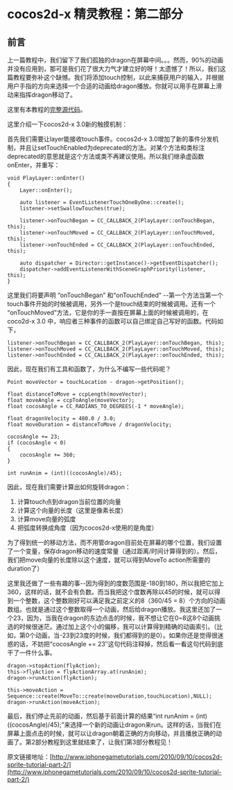 # cocos2d-x 精灵教程：第二部分

## 前言

上一篇教程中，我们留下了我们孤独的dragon在屏幕中间。。。然而，90%的动画并没有应用到，那可是我们花了很大力气才建立好的呀！太遗憾了！所以，我们这篇教程要弥补这个缺憾。我们将添加touch控制，以此来捕获用户的输入，并根据用户手指的方向来选择一个合适的动画给dragon播放。你就可以用手在屏幕上滑动来指挥dragon移动了。

这里有本教程的[完整源代码](./sprite-tutorial-part2)。

这里介绍一下cocos2d-x 3.0新的触摸机制：

首先我们需要让layer能接收touch事件。cocos2d-x 3.0增加了新的事件分发机制，并且让setTouchEnabled为deprecated的方法。对某个方法和类标注deprecated的意思就是这个方法或类不再建议使用。所以我们继承虚函数onEnter，并重写：

```
void PlayLayer::onEnter()
{
	Layer::onEnter();
	
	auto listener = EventListenerTouchOneByOne::create();
	listener->setSwallowTouches(true);
	
	listener->onTouchBegan = CC_CALLBACK_2(PlayLayer::onTouchBegan, this);
	listener->onTouchMoved = CC_CALLBACK_2(PlayLayer::onTouchMoved, this);
	listener->onTouchEnded = CC_CALLBACK_2(PlayLayer::onTouchEnded, this);
	
	auto dispatcher = Director::getInstance()->getEventDispatcher();
	dispatcher->addEventListenerWithSceneGraphPriority(listener, this);
}
```

这里我们将要声明 “onTouchBegan” 和“onTouchEnded” --第一个方法当第一个touch事件开始的时候被调用，另外一个是touch结束的时候被调用。还有一个 “onTouchMoved”方法，它是你的手一直按在屏幕上面的时候被调用的，在coco2d-x 3.0 中，响应者三种事件的函数可以自己绑定自己写好的函数。代码如下，

```
listener->onTouchBegan = CC_CALLBACK_2(PlayLayer::onTouchBegan, this);
listener->onTouchMoved = CC_CALLBACK_2(PlayLayer::onTouchMoved, this);
listener->onTouchEnded = CC_CALLBACK_2(PlayLayer::onTouchEnded, this);
```

因此，现在我们有工具和函数了，为什么不编写一些代码呢？

```
Point moveVector = touchLocation - dragon->getPosition();

float distanceToMove = ccpLength(moveVector);
float moveAngle = ccpToAngle(moveVector);
float cocosAngle = CC_RADIANS_TO_DEGREES(-1 * moveAngle);

float dragonVelocity = 480.0 / 3.0;
float moveDuration = distanceToMove / dragonVelocity;

cocosAngle += 23;
if (cocosAngle < 0)
{
	cocosAngle += 360;
}

int runAnim = (int)((cocosAngle)/45);
```

因此，现在我们需要计算出如何旋转dragon：

1. 计算touch点到dragon当前位置的向量
2. 计算这个向量的长度（这里是像素长度）
3. 计算move向量的弧度
4. 把弧度转换成角度（因为cocos2d-x使用的是角度）

为了得到统一的移动方法，而不用管dragon目前处在屏幕的哪个位置，我们设置了一个变量，保存dragon移动的速度常量（通过距离/时间计算得到的）。然后，我们把move向量的长度除以这个速度，就可以得到MoveTo action所需要的duration了）

这里我还做了一些有趣的事--因为得到的度数范围是-180到180，所以我把它加上360，这样的话，就不会有负数。而当我把这个度数再除以45的时候，就可以得到一个整数，这个整数刚好可以满足我之前定义的8（360/45 = 8）个方向的动画数组。也就是通过这个整数取得一个动画，然后给dragon播放。我这里还加了一个23，因为，当我在dragon的东边点击的时候，我不想让它在0~8这8个动画挑选的时候很迷茫。通过加上这个小的偏移，我可以计算得到精确的动画索引。（比如，第0个动画，当-23到23度的时候，我们都得到的是0）。如果你还是觉得很迷惑的话，不妨把“cocosAngle += 23″这句代码注释掉，然后看一看这句代码到底干了一件什么事。

```
dragon->stopAction(flyAction);
this->flyAction = flyActionArray.at(runAnim);
dragon->runAction(flyAction);

this->moveAction = Sequence::create(MoveTo::create(moveDuration,touchLocation),NULL);
dragon->runAction(moveAction);
```

最后，我们停止先前的动画，然后基于前面计算的结果“int runAnim = (int)((cocosAngle)/45);”来选择一个新的动画让dragon来run。这样的话，当我们在屏幕上面点击的时候，就可以让dragon朝着正确的方向移动，并且播放正确的动画了。第2部分教程到这里就结束了，让我们第3部分教程见！

原文链接地址：[http://www.iphonegametutorials.com/2010/09/10/cocos2d-sprite-tutorial-part-2/](http://www.iphonegametutorials.com/2010/09/10/cocos2d-sprite-tutorial-part-2/)